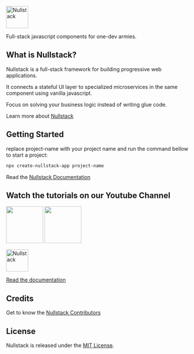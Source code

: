 <img src='https://raw.githubusercontent.com/nullstack/nullstack/master/nullstack.png' height='60' alt='Nullstack'>

Full-stack javascript components for one-dev armies.

## What is Nullstack?

Nullstack is a full-stack framework for building progressive web applications.

It connects a stateful UI layer to specialized microservices in the same component using vanilla javascript.

Focus on solving your business logic instead of writing glue code.

Learn more about [Nullstack](https://nullstack.app)

## Getting Started

replace project-name with your project name and run the command bellow to start a project: 

```sh
npx create-nullstack-app project-name
```

Read the [Nullstack Documentation](https://nullstack.app/documentation)

## Watch the tutorials on our Youtube Channel

[<img src="https://img.youtube.com/vi/l23z00GEar8/maxresdefault.jpg" height="100">](https://www.youtube.com/watch?v=l23z00GEar8&list=PL5ylYELQy1hyFbguVaShp3XujjdVXLpId)
[<img src="https://img.youtube.com/vi/ieLVXZGXUkI/maxresdefault.jpg" height="100">](https://www.youtube.com/watch?v=ieLVXZGXUkI&list=PL5ylYELQy1hz1tcnZcP44xRxETpH9bTUe)

<img src='https://raw.githubusercontent.com/nullstack/nullstack/master/nullstack.png' height='60' alt='Nullstack' />

[Read the documentation](https://nullstack.app/documentation)

## Credits

Get to know the [Nullstack Contributors](https://nullstack.app/contributors)

## License

Nullstack is released under the [MIT License](https://opensource.org/licenses/MIT).
